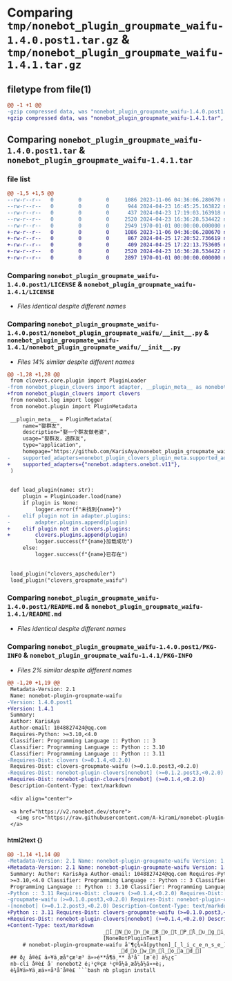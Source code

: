# Comparing `tmp/nonebot_plugin_groupmate_waifu-1.4.0.post1.tar.gz` & `tmp/nonebot_plugin_groupmate_waifu-1.4.1.tar.gz`

## filetype from file(1)

```diff
@@ -1 +1 @@
-gzip compressed data, was "nonebot_plugin_groupmate_waifu-1.4.0.post1.tar", max compression
+gzip compressed data, was "nonebot_plugin_groupmate_waifu-1.4.1.tar", max compression
```

## Comparing `nonebot_plugin_groupmate_waifu-1.4.0.post1.tar` & `nonebot_plugin_groupmate_waifu-1.4.1.tar`

### file list

```diff
@@ -1,5 +1,5 @@
--rw-r--r--   0        0        0     1086 2023-11-06 04:36:06.280670 nonebot_plugin_groupmate_waifu-1.4.0.post1/LICENSE
--rw-r--r--   0        0        0      944 2024-04-23 16:45:25.163822 nonebot_plugin_groupmate_waifu-1.4.0.post1/nonebot_plugin_groupmate_waifu/__init__.py
--rw-r--r--   0        0        0      437 2024-04-23 17:19:03.163918 nonebot_plugin_groupmate_waifu-1.4.0.post1/pyproject.toml
--rw-r--r--   0        0        0     2520 2024-04-23 16:36:28.534422 nonebot_plugin_groupmate_waifu-1.4.0.post1/README.md
--rw-r--r--   0        0        0     2949 1970-01-01 00:00:00.000000 nonebot_plugin_groupmate_waifu-1.4.0.post1/PKG-INFO
+-rw-r--r--   0        0        0     1086 2023-11-06 04:36:06.280670 nonebot_plugin_groupmate_waifu-1.4.1/LICENSE
+-rw-r--r--   0        0        0      867 2024-04-25 17:20:52.736619 nonebot_plugin_groupmate_waifu-1.4.1/nonebot_plugin_groupmate_waifu/__init__.py
+-rw-r--r--   0        0        0      409 2024-04-25 17:22:13.753605 nonebot_plugin_groupmate_waifu-1.4.1/pyproject.toml
+-rw-r--r--   0        0        0     2520 2024-04-23 16:36:28.534422 nonebot_plugin_groupmate_waifu-1.4.1/README.md
+-rw-r--r--   0        0        0     2897 1970-01-01 00:00:00.000000 nonebot_plugin_groupmate_waifu-1.4.1/PKG-INFO
```

### Comparing `nonebot_plugin_groupmate_waifu-1.4.0.post1/LICENSE` & `nonebot_plugin_groupmate_waifu-1.4.1/LICENSE`

 * *Files identical despite different names*

### Comparing `nonebot_plugin_groupmate_waifu-1.4.0.post1/nonebot_plugin_groupmate_waifu/__init__.py` & `nonebot_plugin_groupmate_waifu-1.4.1/nonebot_plugin_groupmate_waifu/__init__.py`

 * *Files 14% similar despite different names*

```diff
@@ -1,28 +1,28 @@
 from clovers.core.plugin import PluginLoader
-from nonebot_plugin_clovers import adapter, __plugin_meta__ as nonebot_plugin_clovers_plugin_meta
+from nonebot_plugin_clovers import clovers
 from nonebot.log import logger
 from nonebot.plugin import PluginMetadata
 
 __plugin_meta__ = PluginMetadata(
     name="娶群友",
     description="娶一个群友做老婆",
     usage="娶群友，透群友",
     type="application",
     homepage="https://github.com/KarisAya/nonebot_plugin_groupmate_waifu",
-    supported_adapters=nonebot_plugin_clovers_plugin_meta.supported_adapters,
+    supported_adapters={"nonebot.adapters.onebot.v11"},
 )
 
 
 def load_plugin(name: str):
     plugin = PluginLoader.load(name)
     if plugin is None:
         logger.error(f"未找到{name}")
-    elif plugin not in adapter.plugins:
-        adapter.plugins.append(plugin)
+    elif plugin not in clovers.plugins:
+        clovers.plugins.append(plugin)
         logger.success(f"{name}加载成功")
     else:
         logger.success(f"{name}已存在")
 
 
 load_plugin("clovers_apscheduler")
 load_plugin("clovers_groupmate_waifu")
```

### Comparing `nonebot_plugin_groupmate_waifu-1.4.0.post1/README.md` & `nonebot_plugin_groupmate_waifu-1.4.1/README.md`

 * *Files identical despite different names*

### Comparing `nonebot_plugin_groupmate_waifu-1.4.0.post1/PKG-INFO` & `nonebot_plugin_groupmate_waifu-1.4.1/PKG-INFO`

 * *Files 2% similar despite different names*

```diff
@@ -1,20 +1,19 @@
 Metadata-Version: 2.1
 Name: nonebot-plugin-groupmate-waifu
-Version: 1.4.0.post1
+Version: 1.4.1
 Summary: 
 Author: KarisAya
 Author-email: 1048827424@qq.com
 Requires-Python: >=3.10,<4.0
 Classifier: Programming Language :: Python :: 3
 Classifier: Programming Language :: Python :: 3.10
 Classifier: Programming Language :: Python :: 3.11
-Requires-Dist: clovers (>=0.1.4,<0.2.0)
 Requires-Dist: clovers-groupmate-waifu (>=0.1.0.post3,<0.2.0)
-Requires-Dist: nonebot-plugin-clovers[nonebot] (>=0.1.2.post3,<0.2.0)
+Requires-Dist: nonebot-plugin-clovers[nonebot] (>=0.1.4,<0.2.0)
 Description-Content-Type: text/markdown
 
 <div align="center">
 
 <a href="https://v2.nonebot.dev/store">
   <img src="https://raw.githubusercontent.com/A-kirami/nonebot-plugin-template/resources/nbp_logo.png" width="180" height="180" alt="NoneBotPluginLogo">
 </a>
```

#### html2text {}

```diff
@@ -1,14 +1,14 @@
-Metadata-Version: 2.1 Name: nonebot-plugin-groupmate-waifu Version: 1.4.0.post1
+Metadata-Version: 2.1 Name: nonebot-plugin-groupmate-waifu Version: 1.4.1
 Summary: Author: KarisAya Author-email: 1048827424@qq.com Requires-Python:
 >=3.10,<4.0 Classifier: Programming Language :: Python :: 3 Classifier:
 Programming Language :: Python :: 3.10 Classifier: Programming Language ::
-Python :: 3.11 Requires-Dist: clovers (>=0.1.4,<0.2.0) Requires-Dist: clovers-
-groupmate-waifu (>=0.1.0.post3,<0.2.0) Requires-Dist: nonebot-plugin-clovers
-[nonebot] (>=0.1.2.post3,<0.2.0) Description-Content-Type: text/markdown
+Python :: 3.11 Requires-Dist: clovers-groupmate-waifu (>=0.1.0.post3,<0.2.0)
+Requires-Dist: nonebot-plugin-clovers[nonebot] (>=0.1.4,<0.2.0) Description-
+Content-Type: text/markdown
                               _[_N_o_n_e_B_o_t_P_l_u_g_i_n_L_o_g_o_]
                               [NoneBotPluginText]
     # nonebot-plugin-groupmate-waifu å¨¶ç¾¤å[python]_[_l_i_c_e_n_s_e_]_[_p_y_p_i_]_[_p_y_p_i
                                    _d_o_w_n_l_o_a_d_]
 ## ð¿ å®è£ ä»¥ä¸æå°çæ¹æ³ ä»»é**å¶ä¸** å³å¯ [æ¨è] ä½¿ç¨
 nb-cli å®è£ å¨ nonebot2 é¡¹ç®çæ ¹ç®å½ä¸æå¼å½ä»¤è¡,
 è¾å¥ä»¥ä¸æä»¤å³å¯å®è£ ```bash nb plugin install
```

